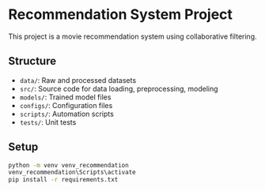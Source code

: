 # Recommendation System Project

This project is a movie recommendation system using collaborative filtering.

## Structure
- `data/`: Raw and processed datasets
- `src/`: Source code for data loading, preprocessing, modeling
- `models/`: Trained model files
- `configs/`: Configuration files
- `scripts/`: Automation scripts
- `tests/`: Unit tests

## Setup
```bash
python -m venv venv_recommendation
venv_recommendation\Scripts\activate
pip install -r requirements.txt
